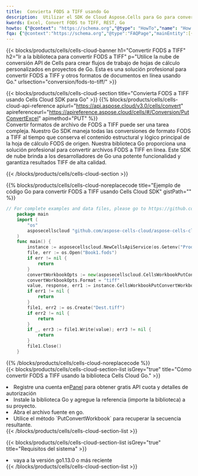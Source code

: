 ```yaml
---
title:  Convierta FODS a TIFF usando Go
description:  Utilizar el SDK de Cloud Aspose.Cells para Go para convertir un archivo en formato FODS a un archivo en formato TIFF.
kwords: Excel, Convert FODS to TIFF, REST, Go
howto: {"@context": "https://schema.org","@type": "HowTo","name": "How to convert FODS to TIFF using the Cells Cloud Go library.","description": "How to convert FODS to TIFF using the Cells Cloud Go library.","image": {"@type": "ImageObject"},"url": "/go/conversion/fods-to-tiff/","step": [{ "@type": "HowToStep","name": "How to convert FODS to TIFF using the Cells Cloud Go library. step 1", "image": {"@type": "ImageObject",},"url": "/go/conversion/fods-to-tiff/","text": "Register an account at <a href='https://dashboard.aspose.cloud/'>Dashboard</a> to get free API quota & authorization details",},{ "@type": "HowToStep","name": "How to convert FODS to TIFF using the Cells Cloud Go library. step 1", "image": {"@type": "ImageObject",},"url": "/go/conversion/fods-to-tiff/","text": "Install Go library and add the reference (import the library) to your project.",},{ "@type": "HowToStep","name": "How to convert FODS to TIFF using the Cells Cloud Go library. step 1", "image": {"@type": "ImageObject",},"url": "/go/conversion/fods-to-tiff/","text": "Open the source file in go.",},{ "@type": "HowToStep","name": "How to convert FODS to TIFF using the Cells Cloud Go library. step 1", "image": {"@type": "ImageObject",},"url": "/go/conversion/fods-to-tiff/","text": "Use the `PutConvertWorkbook` method to retrieve the resulting stream.",}, ],"supply": {"@type": "HowToSupply","name": "document"},"tool": [{"@type": "HowToTool","name": "Goland, Visual Studio Code, Eclipse"},{"@type": "HowToTool","name": "Aspose Cells"}],"totalTime": "PT6M"}
fqa: {"@context":"https://schema.org","@type":"FAQPage","mainEntity":[{"@type":"Question","name":"Why convert file formats in C# using REST API?","acceptedAnswer":{"@type":"Answer","text":"Documents are encoded in many ways, and some files may be incompatible with the software you use. To open and read such files, just convert them to appropriate file formats.<br/><ol><li>Install .NET SDK and add the reference (import the library) to your project.</li><li>Open the source file in C# using REST API.</li><li>Call the PutConvertWorkbookRequest() method, passing an output filename with required extension.</li><li>Get the result of conversion as a separate file.</li></ol>"}},{"@type":"Question","name":"What file formats can I convert with your C# library?","acceptedAnswer":{"@type":"Answer","text":"We support a variety of file formats for conversion using .NET library, including XLSX, Excel, xls , PDF, CSV, HTML, Markdown, XML, PNG, JPG, TIFF, Json, TXT and many more."}},{"@type":"Question","name":"What is the maximum allowed file size for conversion using this .NET library?","acceptedAnswer":{"@type":"Answer","text":"There are no file size limits for format conversions using .NET library."}}]}
---
```

{{< blocks/products/cells/cells-cloud-banner h1="Convertir FODS a TIFF" h2="Ir a la biblioteca para convertir FODS a TIFF" p="Utilice la nube de conversión API de Cells para crear flujos de trabajo de hojas de cálculo personalizados en proyectos de Go. Esta es una solución profesional para convertir FODS a TIFF y otros formatos de documentos en línea usando Go." urlsection="conversion/fods-to-tiff/" >}}

{{< blocks/products/cells/cells-cloud-section title="Convierta FODS a TIFF usando Cells Cloud SDK para Go" >}}
{{% blocks/products/cells/cells-cloud-api-reference apiurl="https://api.aspose.cloud/v3.0/cells/convert" apireferenceurl="https://apireference.aspose.cloud/cells/#/Conversion/PutConvertExcel" apimethod="PUT" %}}
<br/>
Convertir formatos de archivo de FODS a TIFF puede ser una tarea compleja. Nuestro Go SDK maneja todas las conversiones de formato FODS a TIFF al tiempo que conserva el contenido estructural y lógico principal de la hoja de cálculo FODS de origen. Nuestra biblioteca Go proporciona una solución profesional para convertir archivos FODS a TIFF en línea. Este SDK de nube brinda a los desarrolladores de Go una potente funcionalidad y garantiza resultados TIFF de alta calidad.

{{< /blocks/products/cells/cells-cloud-section >}}

{{% blocks/products/cells/cells-cloud-noreplacecode title="Ejemplo de código Go para convertir FODS a TIFF usando Cells Cloud SDK" gistPath="" %}}
 
```go
// For complete examples and data files, please go to https://github.com/aspose-cells-cloud/aspose-cells-cloud-go/
    package main
    import (
	    "os"
	    asposecellscloud "github.com/aspose-cells-cloud/aspose-cells-cloud-go/v22"
    )
    func main() {
	    instance := asposecellscloud.NewCellsApiService(os.Getenv("ProductClientId"), os.Getenv("ProductClientSecret"))
	    file, err := os.Open("Book1.fods")
	    if err != nil {
		    return
	    }
	    convertWorkbookOpts := new(asposecellscloud.CellsWorkbookPutConvertWorkbookOpts)
	    convertWorkbookOpts.Format = "tiff"
	    value, response, err1 := instance.CellsWorkbookPutConvertWorkbook(file, convertWorkbookOpts)
	    if err1 != nil {
		    return
	    }
	    file1, err2 := os.Create("Dest.tiff")
	    if err2 != nil {
		    return
	    }
	    if _, err3 := file1.Write(value); err3 != nil {
		    return
	    }
	    file1.Close()
    }
```
 
{{% /blocks/products/cells/cells-cloud-noreplacecode %}}
<br/>
{{< blocks/products/cells/cells-cloud-section-list isGrey="true" title="Cómo convertir FODS a TIFF usando la biblioteca Cells Cloud Go." >}}
<li> Registre una cuenta en<a href="https://dashboard.aspose.cloud/">Panel</a> para obtener gratis API cuota y detalles de autorización</li>
<li>Instale la biblioteca Go y agregue la referencia (importe la biblioteca) a su proyecto.</li>
<li>Abra el archivo fuente en go.</li>
<li>Utilice el método `PutConvertWorkbook` para recuperar la secuencia resultante.</li>
{{< /blocks/products/cells/cells-cloud-section-list >}}

{{< blocks/products/cells/cells-cloud-section-list isGrey="true" title="Requisitos del sistema" >}}
<li>vaya a la versión go1.13.0 o más reciente</li>
{{< /blocks/products/cells/cells-cloud-section-list >}}
